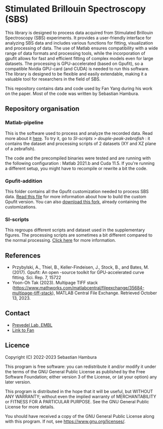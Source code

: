 # Stimulated Brillouin Spectroscopy (SBS)

This library is designed to process data acquired from Stimulated Brillouin Spectroscopy (SBS) experiments.
It provides a user-friendly interface for analyzing SBS data and includes various functions for fitting, visualization and processing of data. 
The use of Matlab ensures compatibility with a wide range of data formats and processing tools, while the incorporation of gpufit allows for fast and efficient fitting of complex models even for large datasets. 
The processing is GPU-accelerated (based on Gpufit), so a compatible Nvidia GPU-card (and CUDA) is needed to run this software.
The library is designed to be flexible and easily extendable, making it a valuable tool for researchers in the field of SBS.

This repository contains data and code used by Fan Yang during his work on the paper. Most of the code was written by Sebastian Hambura.

## Repository organisation 
### Matlab-pipeline
This is the software used to process and analyze the recorded data. Read more about it [here](./Matlab-pipeline/readme.md).
To try it, go to *SI-scripts > douple-peak-zebrafish* : it contains the dataset and processing scripts of 2 datasets (XY and XZ plane of a zebrafish).

The code and the precompiled binaries were tested and are running with the following configuration : Matlab 2021.b and Cuda 11.5. If you're running a different setup, you might have to recompile or rewrite a bit the code.

### Gpufit-addition
This folder contains all the Gpufit customization needed to process SBS data. [Read this file](./gpufit-addition/readme.md) for more information about how to build the custom Gpufit version. You can also [download this fork](https://github.com/prevedel-lab/Gpufit), already containing the customizations. 

### SI-scripts
This regroups different scripts and dataset used in the supplementary figures. The processing scripts are sometimes a bit different compared to the normal processing. [Click here](./SI-scripts/readme.md) for more information.

## References
- Przybylski, A., Thiel, B., Keller-Findeisen, J., Stock, B., and Bates, M. (2017). Gpufit: An open -source toolkit for GPU-accelerated curve fitting. Sci. Rep. 7, 15722
- Yoon-Oh Tak (2023). Multipage TIFF stack (https://www.mathworks.com/matlabcentral/fileexchange/35684-multipage-tiff-stack), MATLAB Central File Exchange. Retrieved October 13, 2023.  

## Contact
- [Prevedel Lab, EMBL](https://www.prevedel.embl.de/)
- [Link to Fan](https://people.ucas.edu.cn/~yangfan)

## Licence
Copyright (C) 2022-2023 Sebastian Hambura

This program is free software: you can redistribute it and/or modify it under the terms of the GNU General Public License as published by the Free Software Foundation; either version 3 of the License, or (at your option) any later version.

This program is distributed in the hope that it will be useful, but WITHOUT ANY WARRANTY; without even the implied warranty of MERCHANTABILITY or FITNESS FOR A PARTICULAR PURPOSE. See the GNU General Public License for more details.

You should have received a copy of the GNU General Public License along with this program. If not, see https://www.gnu.org/licenses/.